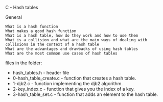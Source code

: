 C - Hash tables

General

    What is a hash function
    What makes a good hash function
    What is a hash table, how do they work and how to use them
    What is a collision and what are the main ways of dealing with collisions in the context of a hash table
    What are the advantages and drawbacks of using hash tables
    What are the most common use cases of hash tables

files in the folder:

- hash_tables.h - header file
- 0-hash_table_create.c - function that creates a hash table.
- 1-djb2.c - function implementing the djb2 algorithm.
- 2-key_index.c - function that gives you the index of a key.
- 3-hash_table_set.c - function that adds an element to the hash table.  
